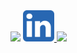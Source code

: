 <img src="https://capsule-render.vercel.app/api?type=waving&color=gradient&customColorList=12&height=200&section=header&text=Hello%20there!&fontSize=90"/>

<a href="https://www.linkedin.com/in/jorge-fernández-clemente-384926232">
  <img height="50" src="./linkedin-icon.png"/>
</a>

<img src="https://capsule-render.vercel.app/api?type=waving&color=gradient&customColorList=12&height=100&section=footer"/>
